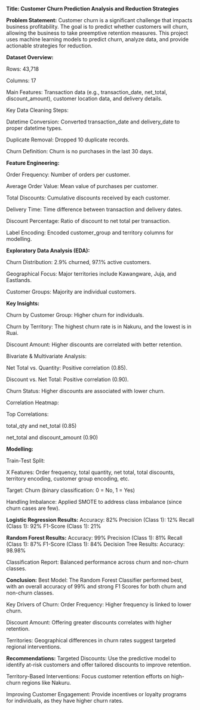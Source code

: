 **Title: Customer Churn Prediction Analysis and Reduction Strategies**

**Problem Statement:**
Customer churn is a significant challenge that impacts business profitability. The goal is to predict whether customers will churn, allowing the business to take preemptive retention measures. This project uses machine learning models to predict churn, analyze data, and provide actionable strategies for reduction.


**Dataset Overview:**

Rows: 43,718

Columns: 17

Main Features: Transaction data (e.g., transaction_date, net_total, discount_amount), customer location data, and delivery details.

Key Data Cleaning Steps:

Datetime Conversion: Converted transaction_date and delivery_date to proper datetime types.

Duplicate Removal: Dropped 10 duplicate records.

Churn Definition: Churn is no purchases in the last 30 days.

**Feature Engineering:**

Order Frequency: Number of orders per customer.

Average Order Value: Mean value of purchases per customer.

Total Discounts: Cumulative discounts received by each customer.

Delivery Time: Time difference between transaction and delivery dates.

Discount Percentage: Ratio of discount to net total per transaction.

Label Encoding: Encoded customer_group and territory columns for modelling.

**Exploratory Data Analysis (EDA):**

Churn Distribution: 2.9% churned, 97.1% active customers.

Geographical Focus: Major territories include Kawangware, Juja, and Eastlands.

Customer Groups: Majority are individual customers.

**Key Insights:**

Churn by Customer Group: Higher churn for individuals.

Churn by Territory: The highest churn rate is in Nakuru, and the lowest is in Ruai.

Discount Amount: Higher discounts are correlated with better retention.

Bivariate & Multivariate Analysis:

Net Total vs. Quantity: Positive correlation (0.85).

Discount vs. Net Total: Positive correlation (0.90).

Churn Status: Higher discounts are associated with lower churn.

Correlation Heatmap:

Top Correlations:

total_qty and net_total (0.85)

net_total and discount_amount (0.90)

**Modelling:**

Train-Test Split:

X Features: Order frequency, total quantity, net total, total discounts, territory encoding, customer group encoding, etc.

Target: Churn (binary classification: 0 = No, 1 = Yes)

Handling Imbalance: Applied SMOTE to address class imbalance (since churn cases are few).

**Logistic Regression Results:**
Accuracy: 82%
Precision (Class 1): 12%
Recall (Class 1): 92%
F1-Score (Class 1): 21%

**Random Forest Results:**
Accuracy: 99%
Precision (Class 1): 81%
Recall (Class 1): 87%
F1-Score (Class 1): 84%
Decision Tree Results:
Accuracy: 98.98%

Classification Report: Balanced performance across churn and non-churn classes.

**Conclusion:**
Best Model: The Random Forest Classifier performed best, with an overall accuracy of 99% and strong F1 Scores for both churn and non-churn classes.

Key Drivers of Churn:
Order Frequency: Higher frequency is linked to lower churn.

Discount Amount: Offering greater discounts correlates with higher retention.

Territories: Geographical differences in churn rates suggest targeted regional interventions.

**Recommendations:**
Targeted Discounts: Use the predictive model to identify at-risk customers and offer tailored discounts to improve retention.

Territory-Based Interventions: Focus customer retention efforts on high-churn regions like Nakuru.

Improving Customer Engagement: Provide incentives or loyalty programs for individuals, as they have higher churn rates.
